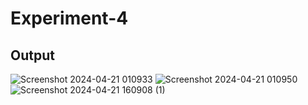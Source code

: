 # Experiment-4
## Output
![Screenshot 2024-04-21 010933](https://github.com/diksha1243/Two_ray_prop/assets/157503687/0c7a1519-80c1-4fec-af68-97baf9340dde)
![Screenshot 2024-04-21 010950](https://github.com/diksha1243/Two_ray_prop/assets/157503687/0a7726b6-b517-4244-b32e-b67ae91086d0)
![Screenshot 2024-04-21 160908 (1)](https://github.com/diksha1243/Two_ray_prop/assets/157503687/1108c6fe-edd4-49b9-a759-7517efb9ac5e)
